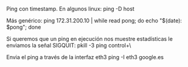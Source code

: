 Ping con timestamp.
En algunos linux: ping -D host

Más genérico: ping 172.31.200.10 | while read pong; do echo "$(date): $pong"; done

Si queremos que un ping en ejecución nos muestre estadísticas le enviamos la señal SIGQUIT:
  pkill -3 ping
  control+\


Envia el ping a través de la interfaz eth3
ping -I eth3 google.es
